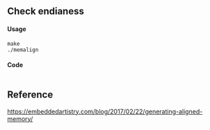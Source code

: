 ## Check endianess
#### Usage
```
make
./memalign
```

#### Code
```c


```

## Reference

https://embeddedartistry.com/blog/2017/02/22/generating-aligned-memory/

